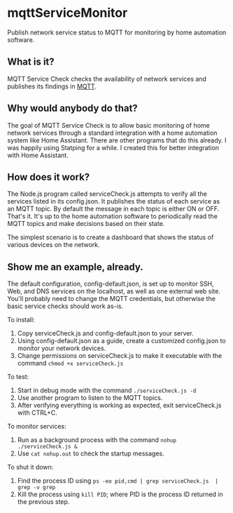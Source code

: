# mqttServiceMonitor
Publish network service status to MQTT for monitoring by home automation software.

## What is it?

MQTT Service Check checks the availability of network services and publishes its findings in [MQTT](https://en.wikipedia.org/wiki/MQTT).

## Why would anybody do that?

The goal of MQTT Service Check is to allow basic monitoring of home network services through a standard integration with a home automation system like Home Assistant. There are other programs that do this already. I was happily using Statping for a while. I created this for better integration with Home Assistant.

## How does it work?

The Node.js program called serviceCheck.js attempts to verify all the services listed in its config.json. It publishes the status of each service as an MQTT topic. By default the message in each topic is either ON or OFF. That's it. It's up to the home automation software to periodically read the MQTT topics and make decisions based on their state.

The simplest scenario is to create a dashboard that shows the status of various devices on the network.

## Show me an example, already.

The default configuration, config-default.json, is set up to monitor SSH, Web, and DNS services on the localhost, as well as one external web site. You'll probably need to change the MQTT credentials, but otherwise the basic service checks should work as-is.

To install:
1. Copy serviceCheck.js and config-default.json to your server.
2. Using config-default.json as a guide, create a customized config.json to monitor your network devices.
3. Change permissions on serviceCheck.js to make it executable with the command `chmod +x serviceCheck.js`

To test:
1. Start in debug mode with the command `./serviceCheck.js -d`
2. Use another program to listen to the MQTT topics.
3. After verifying everything is working as expected, exit serviceCheck.js with CTRL+C.

To monitor services:
1. Run as a background process with the command `nohup ./serviceCheck.js &`
2. Use `cat nohup.out` to check the startup messages.

To shut it down:
1. Find the process ID using `ps -eo pid,cmd | grep serviceCheck.js  | grep -v grep`
2. Kill the process using `kill PID`; where PID is the process ID returned in the previous step.

